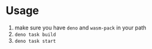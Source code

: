 # Usage

1. make sure you have `deno` and `wasm-pack` in your path
1. `deno task build`
1. `deno task start`
